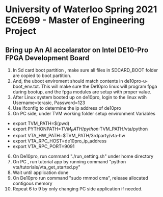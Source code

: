 # University of Waterloo Spring 2021 ECE699 - Master of Engineering Project
## Bring up An AI accelarator on Intel DE10-Pro FPGA Development Board
1. In Sd card boot partition , make sure all files in SDCARD_BOOT folder are copied to boot partition.
2. And, the uboot enviroment should match contents in de10pro-u-boot_env.txt. This will make sure the De10pro linux will program fpga during bootup, and the fpga modules are setup with proper value.
3. After Linux system booted up on de10pro, login to the linux wtih Username=terasic, Password=123
4. Use ifconfig to determine the ip address of de10pro
5. On PC side, under TVM working folder setup environment Variables
- export TVM_PATH=$(pwd)
- export PYTHONPATH=$TVM_PATH/python:$TVM_PATH/vta/python
- export VTA_HW_PATH=$TVM_PATH/3rdparty/vta-hw
- export VTA_RPC_HOST=de10pro_ip_address
- export VTA_RPC_PORT=9091

6. On De10pro, run command "./run_setting.sh" under home directory
7. On PC , run tutorial app by running command "python vta/tutorials/vta_get_started.py"
8. Wait until application done
9. On De10pro run command "sudo rmmod cma", release allocated contigous memory
10. Repeat 6 to 9 by only changing PC side application if needed.  


